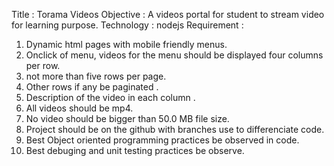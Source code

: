 
Title : Torama Videos
Objective : A videos portal for student to stream video for learning purpose.
Technology : nodejs
Requirement :
1. Dynamic html pages with mobile friendly menus.
2. Onclick of menu, videos for the menu should be displayed four columns per row.
3. not more than five rows per page.
4. Other rows if any be paginated .
5. Description of the video in each column .
6. All videos should be mp4.
7. No video should be bigger than 50.0 MB file size.
8. Project should be on the github with branches use to differenciate code.
9. Best Object oriented programming practices be observed in code.
10. Best debuging and unit testing practices be observe.
